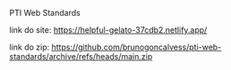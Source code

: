 PTI Web Standards

link do site: https://helpful-gelato-37cdb2.netlify.app/

link do zip: https://github.com/brunogoncalvess/pti-web-standards/archive/refs/heads/main.zip
